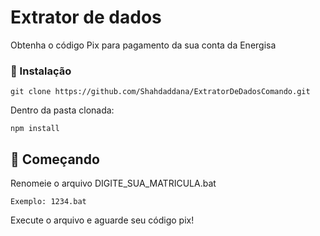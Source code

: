 # Extrator de dados
Obtenha o código Pix para pagamento da sua conta da Energisa

### 🔧 Instalação
```
git clone https://github.com/Shahdaddana/ExtratorDeDadosComando.git
```
Dentro da pasta clonada:
```
npm install
```

## 🚀 Começando
Renomeie o arquivo DIGITE_SUA_MATRICULA.bat
```
Exemplo: 1234.bat
```
Execute o arquivo e aguarde seu código pix!
